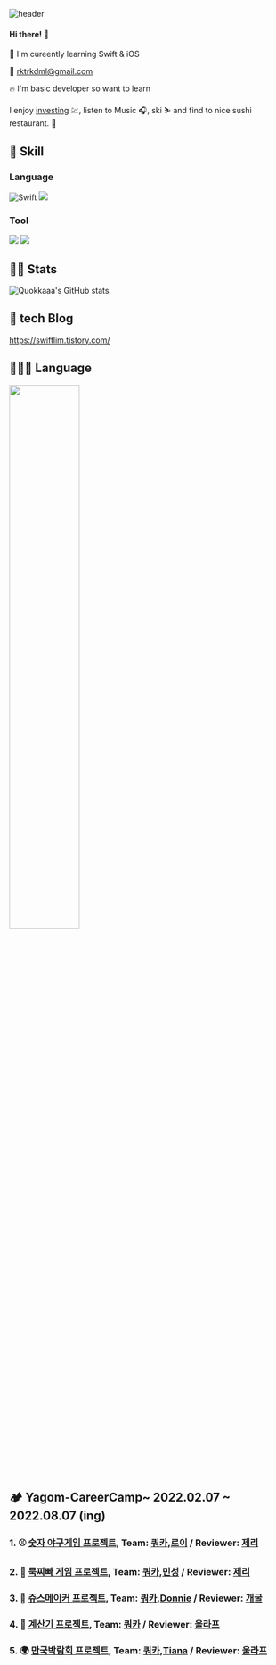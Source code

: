 ![header](https://capsule-render.vercel.app/api?type=rounded&color=ce9852&section=header&text=Quokkaaa's%20github&fontColor=ffffff)


#### Hi there! 👋 
🌱 I'm cureently learning Swift & iOS

📧 rktrkdml@gmail.com

🔥 I'm basic developer so want to learn 

I enjoy [investing](https://blog.naver.com/rktrkdml) 💹, listen to Music 🎧, ski ⛷️ and find to nice sushi restaurant. 🍣

## 💪 Skill
### Language
![Swift](https://img.shields.io/badge/Swift-FA7343?style=flat-square&logo=Swift&logoColor=white) 
<img src="https://img.shields.io/badge/-iOS-%23000000?logo=Apple&logoColor=white"/>

### Tool
<img src="https://img.shields.io/badge/GitHub-181717?style=flat-square&logo=github&logoColor=white"/>
<img src="https://img.shields.io/badge/Git-F05032?style=flat-square&logo=Git&logoColor=white"/>

## 💁‍♂️ Stats
![Quokkaaa's GitHub stats](https://github-readme-stats.vercel.app/api?username=Quokkaaa&&show_icons=true&theme=gruvbox)

## 📝 tech Blog
https://swiftlim.tistory.com/

## 🧑🏻‍💻 Language
  
<img align="center" width="50%" src="https://github-readme-stats.vercel.app/api/top-langs/?username=FirstDo&theme=github_dark&exclude_repo=Computer-Science-Engineering&layout=compact&langs_count=10"/></a>
  

## 🏕️ Yagom-CareerCamp~ 2022.02.07 ~ 2022.08.07 (ing)


### 1. ⚾ [숫자 야구게임 프로젝트](https://github.com/Quokkaaa/YagomCareer-5/blob/NumberBaseBall/README.md), Team: [쿼카](https://github.com/Quokkaaa),[로이](https://github.com/Roy-wonji) / Reviewer: [제리](https://github.com/llghdud921)
### 2. 👐 [묵찌빠 게임 프로젝트](https://github.com/Quokkaaa/ios-rock-paper-scissors/tree/STEP2), Team: [쿼카](https://github.com/Quokkaaa),[민성](https://github.com/Minseong-yagom) / Reviewer: [제리](https://github.com/llghdud921)
### 3. 🍹 [쥬스메이커 프로젝트](https://github.com/westeastyear/ios-juice-maker/blob/STEP3/README.md), Team: [쿼카](https://github.com/Quokkaaa),[Donnie](https://github.com/westeastyear) / Reviewer: [개굴](https://github.com/yoo-kie)
### 4. 🧮 [계산기 프로젝트](https://github.com/Quokkaaa/ios-calculator-app/blob/STEP3/README.md), Team: [쿼카](https://github.com/Quokkaaa) / Reviewer: [울라프](https://github.com/1Consumption)
### 5. 🌍 [만국박람회 프로젝트](https://github.com/Quokkaaa/ios-exposition-universelle/blob/STEP3/README.md), Team: [쿼카](https://github.com/Quokkaaa),[Tiana](https://github.com/westeastyear) / Reviewer: [울라프](https://github.com/1Consumption)

<!--
**Quokkaaa/Quokkaaa** is a ✨ _special_ ✨ repository because its `README.md` (this file) appears on your GitHub profile.

Here are some ideas to get you started:

- 🔭 I’m currently working on ...
- 🌱 I’m currently learning ...
- 👯 I’m looking to collaborate on ...
- 🤔 I’m looking for help with ...
- 💬 Ask me about ...
- 📫 How to reach me: ...
- 😄 Pronouns: ...
- ⚡ Fun fact: ...
-->
